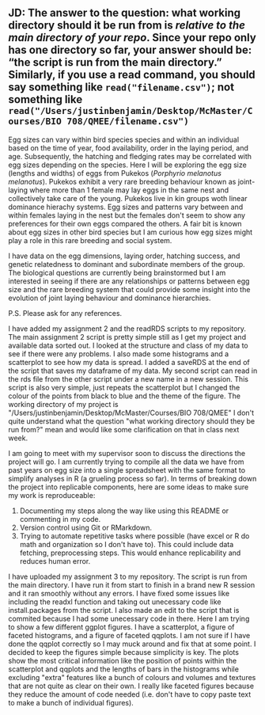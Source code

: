 ## JD: The answer to the question: what working directory should it be run from is _relative to the main directory of your repo_. Since your repo only has one directory so far, your answer should be: “the script is run from the main directory.” Similarly, if you use a read command, you should say something like `read("filename.csv")`; not something like `read("/Users/justinbenjamin/Desktop/McMaster/Courses/BIO 708/QMEE/filename.csv")`

Egg sizes can vary within bird species species and within an individual based on the time of year, food availability, order in the laying period, and age. 
Subsequently, the hatching and fledging rates may be correlated with egg sizes depending on the species. 
Here I will be exploring the egg size (lengths and widths) of eggs from Pukekos (*Porphyrio melanotus melanotus*). 
Pukekos exhibit a very rare breeding behaviour known as joint-laying where more than 1 female may lay eggs in the same nest and collectively take care of the young.
Pukekos live in kin groups woth linear dominance hierachy systems.
Egg sizes and patterns vary between and within females laying in the nest but the females don't seem to show any preferences for their own eggs compared the others.
A fair bit is known about egg sizes in other bird species but I am curious how egg sizes might play a role in this rare breeding and social system. 

I have data on the egg dimensions, laying order, hatching success, and genetic relatedness to dominant and subordinate members of the group. 
The biological questions are currently being brainstormed but I am interested in seeing if there are any relationships or patterns between egg size and the 
rare breeding system that could provide some insight into the evolution of joint laying behaviour and dominance hierarchies. 

P.S. Please ask for any references.




I have added my assignment 2 and the readRDS scripts to my repository. 
The main assignment 2 script is pretty simple still as I get my project and available data sorted out. I looked at the structure and class of my 
data to see if there were any problems. I also made some histograms and a scatterplot to see how my data is spread. 
I added a saveRDS at the end of the script that saves my dataframe of my data. 
My second script can read in the rds file from the other script under a new name in a new session. This script is also very simple, just repeats the scatterplot
but I changed the colour of the points from black to blue and the theme of the figure. 
The working directory of my project is "/Users/justinbenjamin/Desktop/McMaster/Courses/BIO 708/QMEE"
I don't quite understand what the question "what working directory should they be run from?" mean and would like some clarification on that in class next week. 

I am going to meet with my supervisor soon to discuss the directions the project will go. I am currently trying to compile all the data we have from 
past years on egg size into a single spreadsheet with the same format to simplify analyses in R (a grueling process so far). 
In terms of breaking down the project into replicable components, here are some ideas to make sure my work is reproduceable:

1. Documenting my steps along the way like using this README or commenting in my code.
2. Version control using Git or RMarkdown. 
3. Trying to automate repetitive tasks where possible (have excel or R do math and organization so I don't have to). This could include data fetching, preprocessing steps. This would enhance replicability and reduces human error.



I have uploaded my assignment 3 to my repository. The script is run from the main directory. I have run it from start to finish in a brand new R session
and it ran smoothly without any errors. I have fixed some issues like including the readxl function and taking out unecessary code like install.packages
from the script. I also made an edit to the script that is commited because I had some unecessary code in there.
Here I am trying to show a few different ggplot figures. I have a scatterplot, a figure of faceted histograms, and a figure of faceted qqplots. 
I am not sure if I have done the qqplot correctly so I may muck around and fix that at some point. 
I decided to keep the figures simple because simplicity is key. The plots show the most critical information like the position of points within the scatterplot and qqplots and the lengths of bars in the histograms while excluding "extra" features like a bunch of colours and volumes and textures that are not quite as clear on their own. I really like faceted figures because they reduce the amount of code needed (i.e. don't have to copy paste text to make a bunch of individual figures). 







